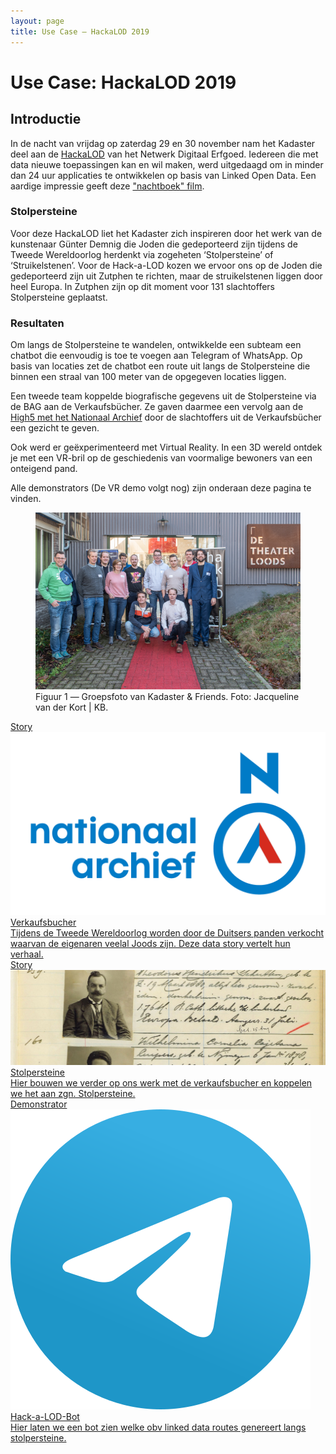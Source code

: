 ```yaml
---
layout: page
title: Use Case ― HackaLOD 2019
---
```

# Use Case: HackaLOD 2019

## Introductie

In de nacht van vrijdag op zaterdag 29 en 30 november nam het Kadaster deel aan de [HackaLOD](https://hackalod.com/) van het Netwerk Digitaal Erfgoed. Iedereen die met data nieuwe toepassingen kan en wil maken, werd uitgedaagd om in minder dan 24 uur applicaties te ontwikkelen op basis van Linked Open Data. Een aardige impressie geeft deze ["nachtboek" film](https://www.youtube.com/watch?v=TPrypiAl9ko&feature=youtu.be). 

### Stolpersteine
Voor deze HackaLOD liet het Kadaster zich inspireren door het werk van de kunstenaar Günter Demnig die Joden die gedeporteerd zijn tijdens de Tweede Wereldoorlog herdenkt via zogeheten ‘Stolpersteine’ of ‘Struikelstenen’. Voor de Hack-a-LOD kozen we ervoor ons op de Joden die gedeporteerd zijn uit Zutphen te richten, maar de struikelstenen liggen door heel Europa. In Zutphen zijn op dit moment voor 131 slachtoffers Stolpersteine geplaatst.

### Resultaten
Om langs de Stolpersteine te wandelen, ontwikkelde een subteam een chatbot die eenvoudig is toe te voegen aan Telegram of WhatsApp. Op basis van locaties zet de chatbot een route uit langs de Stolpersteine die binnen een straal van 100 meter van de opgegeven locaties liggen. 

Een tweede team koppelde biografische gegevens uit de Stolpersteine via de BAG aan de Verkaufsbücher. Ze gaven daarmee een vervolg aan de [High5 met het Nationaal Archief](https://labs.kadaster.nl/stories/verkaufsbucher/index.html) door de slachtoffers uit de Verkaufsbücher een gezicht te geven. 

Ook werd er geëxperimenteerd met Virtual Reality. In een 3D wereld ontdek je met een VR-bril op de geschiedenis van voormalige bewoners van een onteigend pand. 

Alle demonstrators (De VR demo volgt nog) zijn onderaan deze pagina te vinden. 
 
 <figure id="figuur-1">
  <a href="/assets/images/groepsfoto_hackalod.JPG">
    <img src="/assets/images/groepsfoto_hackalod.JPG" >
  </a>
  <figcaption>
    Figuur 1 ― Groepsfoto van Kadaster & Friends. Foto: Jacqueline van der Kort | KB. 
  </figcaption>
</figure>

<div class="cards-wrapper">
  <a href="/stories/verkaufsbucher/index.html">
    <div class="card">
      <div class="card-type">Story</div>
      <img class="card-image" src="/assets/images/Logo_Nationaal_Archief_2018.png">
      <div class="card-title">Verkaufsbucher</div>
      <div class="card-description">Tijdens de Tweede Wereldoorlog worden door de Duitsers panden verkocht waarvan de eigenaren veelal Joods zijn. Deze data story vertelt hun verhaal.</div>
    </div>
  </a>
  <a href="/stories/hack-a-lod-2019/index.html">
    <div class="card">
      <div class="card-type">Story</div>
      <img class="card-image" src="/assets/images/hack-a-lod.jpg">
      <div class="card-title">Stolpersteine</div>
      <div class="card-description">Hier bouwen we verder op ons werk met de verkaufsbucher en koppelen we het aan zgn. Stolpersteine.</div>
    </div>
  </a>
  <a href="/demonstrators/hackalodbot/index.html">
    <div class="card">
      <div class="card-type">Demonstrator</div>
      <img class="card-image" src="/assets/images/telegram.png">
      <div class="card-title">Hack-a-LOD-Bot</div>
      <div class="card-description">Hier laten we een bot zien welke obv linked data routes genereert langs stolpersteine. </div>
    </div>
  </a>
</div>

